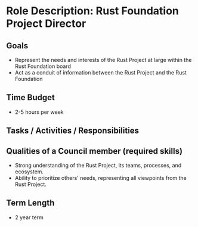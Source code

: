 # Role Description: Rust Foundation Project Director

## Goals

- Represent the needs and interests of the Rust Project at large within the Rust Foundation board
- Act as a conduit of information between the Rust Project and the Rust Foundation

## Time Budget

- 2-5 hours per week

## Tasks / Activities / Responsibilities


## Qualities of a Council member (required skills)

- Strong understanding of the Rust Project, its teams, processes, and ecosystem.
- Ability to prioritize others' needs, representing all viewpoints from the Rust Project.

## Term Length

- 2 year term